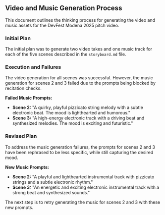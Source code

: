## Video and Music Generation Process

This document outlines the thinking process for generating the video and music assets for the DevFest Modena 2025 pitch video.

### Initial Plan

The initial plan was to generate two video takes and one music track for each of the five scenes described in the `storyboard.md` file.

### Execution and Failures

The video generation for all scenes was successful. However, the music generation for scenes 2 and 3 failed due to the prompts being blocked by recitation checks.

**Failed Music Prompts:**

*   **Scene 2:** "A quirky, playful pizzicato string melody with a subtle electronic beat. The mood is lighthearted and humorous."
*   **Scene 3:** "A high-energy electronic track with a driving beat and synthesized melodies. The mood is exciting and futuristic."

### Revised Plan

To address the music generation failures, the prompts for scenes 2 and 3 have been rephrased to be less specific, while still capturing the desired mood.

**New Music Prompts:**

*   **Scene 2:** "A playful and lighthearted instrumental track with pizzicato strings and a subtle electronic rhythm."
*   **Scene 3:** "An energetic and exciting electronic instrumental track with a strong beat and synthesized sounds."

The next step is to retry generating the music for scenes 2 and 3 with these new prompts.
